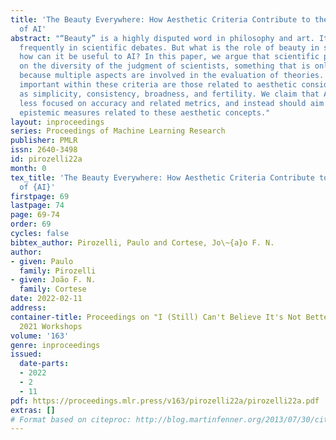 ```yaml
---
title: 'The Beauty Everywhere: How Aesthetic Criteria Contribute to the Development
  of AI'
abstract: "“Beauty” is a highly disputed word in philosophy and art. It also appears
  frequently in scientific debates. But what is the role of beauty in science, and
  how can it be useful to AI? In this paper, we argue that scientific progress depends
  on the diversity of the judgment of scientists, something that is only possible
  because multiple aspects are involved in the evaluation of theories. Particularly
  important within these criteria are those related to aesthetic considerations, such
  as simplicity, consistency, broadness, and fertility. We claim that AI should be
  less focused on accuracy and related metrics, and instead should aim at integrating
  epistemic measures related to these aesthetic concepts."
layout: inproceedings
series: Proceedings of Machine Learning Research
publisher: PMLR
issn: 2640-3498
id: pirozelli22a
month: 0
tex_title: 'The Beauty Everywhere: How Aesthetic Criteria Contribute to the Development
  of {AI}'
firstpage: 69
lastpage: 74
page: 69-74
order: 69
cycles: false
bibtex_author: Pirozelli, Paulo and Cortese, Jo\~{a}o F. N.
author:
- given: Paulo
  family: Pirozelli
- given: João F. N.
  family: Cortese
date: 2022-02-11
address:
container-title: Proceedings on "I (Still) Can't Believe It's Not Better!" at NeurIPS
  2021 Workshops
volume: '163'
genre: inproceedings
issued:
  date-parts:
  - 2022
  - 2
  - 11
pdf: https://proceedings.mlr.press/v163/pirozelli22a/pirozelli22a.pdf
extras: []
# Format based on citeproc: http://blog.martinfenner.org/2013/07/30/citeproc-yaml-for-bibliographies/
---
```

